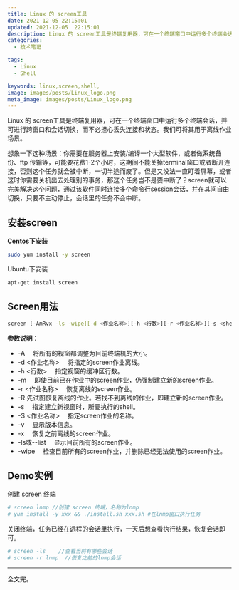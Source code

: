 ```yaml
---
title: Linux 的 screen工具
date: 2021-12-05 22:15:01
updated: 2021-12-05  22:15:01
description: Linux 的 screen工具是终端复用器，可在一个终端窗口中运行多个终端会话，并可进行跨窗口和会话切换，而不必担心丢失连接和状态。
categories: 
  - 技术笔记

tags: 
  - Linux
  - Shell

keywords: linux,screen,shell,
image: images/posts/Linux_logo.png 
meta_image: images/posts/Linux_logo.png
---
```

Linux 的 screen工具是终端复用器，可在一个终端窗口中运行多个终端会话，并可进行跨窗口和会话切换，而不必担心丢失连接和状态。我们可将其用于离线作业场景。

想象一下这种场景：你需要在服务器上安装/编译一个大型软件，或者做系统备份、ftp 传输等，可能要花费1-2个小时，这期间不能关掉terminal窗口或者断开连接，否则这个任务就会被中断，一切半途而废了。但是又没法一直盯着屏幕，或者这时你需要关机出去处理别的事务，那这个任务岂不是要中断了？screen就可以完美解决这个问题，通过该软件同时连接多个命令行session会话，并在其间自由切换，只要不主动停止，会话里的任务不会中断。

## 安装screen

**Centos下安装**

```bash
sudo yum install -y screen
```

Ubuntu下安装

```bash
apt-get install screen
```

## Screen用法

```bash
screen [-AmRvx -ls -wipe][-d <作业名称>][-h <行数>][-r <作业名称>][-s <shell>][-S <作业名称>]
```

**参数说明**：

- -A 　将所有的视窗都调整为目前终端机的大小。
- -d <作业名称> 　将指定的screen作业离线。
- -h <行数> 　指定视窗的缓冲区行数。
- -m 　即使目前已在作业中的screen作业，仍强制建立新的screen作业。
- -r <作业名称> 　恢复离线的screen作业。
- -R  先试图恢复离线的作业。若找不到离线的作业，即建立新的screen作业。
- -s<shell> 　指定建立新视窗时，所要执行的shell。
- -S <作业名称> 　指定screen作业的名称。
- -v 　显示版本信息。
- -x 　恢复之前离线的screen作业。
- -ls或--list 　显示目前所有的screen作业。
- -wipe 　检查目前所有的screen作业，并删除已经无法使用的screen作业。

## Demo实例

创建 screen 终端

```bash
# screen lnmp //创建 screen 终端，名称为lnmp
# yum install -y xxx && ./install.sh xxx.sh #在lnmp窗口执行任务
```

关闭终端，任务已经在远程的会话里执行，一天后想查看执行结果，恢复会话即可。
```bash
# screen -ls    //查看当前有哪些会话
# screen -r lnmp  //恢复之前的lnmp会话
```

--------

全文完。

